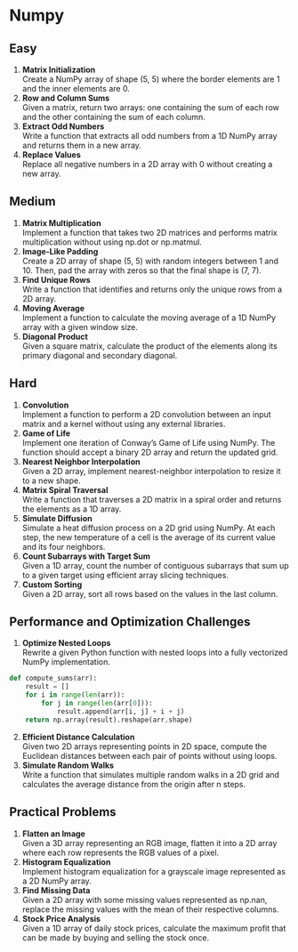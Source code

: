 # Numpy

## Easy
1. **Matrix Initialization**  
Create a NumPy array of shape (5, 5) where the border elements are 1 and the inner elements are 0.
2. **Row and Column Sums**  
Given a matrix, return two arrays: one containing the sum of each row and the other containing the sum of each column.
3. **Extract Odd Numbers**  
Write a function that extracts all odd numbers from a 1D NumPy array and returns them in a new array.
4. **Replace Values**  
Replace all negative numbers in a 2D array with 0 without creating a new array.

## Medium
1. **Matrix Multiplication**  
Implement a function that takes two 2D matrices and performs matrix multiplication without using np.dot or np.matmul.
2. **Image-Like Padding**  
Create a 2D array of shape (5, 5) with random integers between 1 and 10. Then, pad the array with zeros so that the final shape is (7, 7).
3. **Find Unique Rows**  
Write a function that identifies and returns only the unique rows from a 2D array.
4. **Moving Average**  
Implement a function to calculate the moving average of a 1D NumPy array with a given window size.
5. **Diagonal Product**  
Given a square matrix, calculate the product of the elements along its primary diagonal and secondary diagonal.

## Hard
1. **Convolution**  
Implement a function to perform a 2D convolution between an input matrix and a kernel without using any external libraries.
2. **Game of Life**  
Implement one iteration of Conway’s Game of Life using NumPy. The function should accept a binary 2D array and return the updated grid.
3. **Nearest Neighbor Interpolation**  
Given a 2D array, implement nearest-neighbor interpolation to resize it to a new shape.
4. **Matrix Spiral Traversal**  
Write a function that traverses a 2D matrix in a spiral order and returns the elements as a 1D array.
5. **Simulate Diffusion**  
Simulate a heat diffusion process on a 2D grid using NumPy. At each step, the new temperature of a cell is the average of its current value and its four neighbors.
6. **Count Subarrays with Target Sum**  
Given a 1D array, count the number of contiguous subarrays that sum up to a given target using efficient array slicing techniques.
7. **Custom Sorting**  
Given a 2D array, sort all rows based on the values in the last column.

## Performance and Optimization Challenges
1. **Optimize Nested Loops**  
Rewrite a given Python function with nested loops into a fully vectorized NumPy implementation.

```python
def compute_sums(arr):
    result = []
    for i in range(len(arr)):
        for j in range(len(arr[0])):
            result.append(arr[i, j] + i + j)
    return np.array(result).reshape(arr.shape)
```

2. **Efficient Distance Calculation**  
Given two 2D arrays representing points in 2D space, compute the Euclidean distances between each pair of points without using loops.
3. **Simulate Random Walks**  
Write a function that simulates multiple random walks in a 2D grid and calculates the average distance from the origin after n steps.

## Practical Problems
1. **Flatten an Image**  
Given a 3D array representing an RGB image, flatten it into a 2D array where each row represents the RGB values of a pixel.
2. **Histogram Equalization**  
Implement histogram equalization for a grayscale image represented as a 2D NumPy array.
3. **Find Missing Data**  
Given a 2D array with some missing values represented as np.nan, replace the missing values with the mean of their respective columns.
4. **Stock Price Analysis**  
Given a 1D array of daily stock prices, calculate the maximum profit that can be made by buying and selling the stock once.
